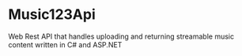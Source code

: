 # Music123Api
Web Rest API that handles uploading and returning streamable music content written in C# and ASP.NET
